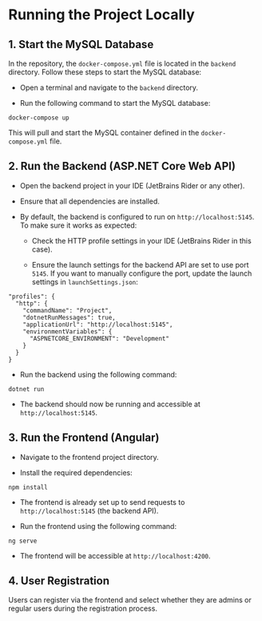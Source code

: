 # Running the Project Locally 

## 1. Start the MySQL Database 
In the repository, the `docker-compose.yml` file is located in the `backend` directory. Follow these steps to start the MySQL database: 
- Open a terminal and navigate to the `backend` directory.
 
- Run the following command to start the MySQL database:

```Copy code
docker-compose up
```
This will pull and start the MySQL container defined in the `docker-compose.yml` file.
## 2. Run the Backend (ASP.NET Core Web API) 
 
- Open the backend project in your IDE (JetBrains Rider or any other).
 
- Ensure that all dependencies are installed.
 
- By default, the backend is configured to run on `http://localhost:5145`. To make sure it works as expected:
  - Check the HTTP profile settings in your IDE (JetBrains Rider in this case).
 
  - Ensure the launch settings for the backend API are set to use port `5145`.
If you want to manually configure the port, update the launch settings in `launchSettings.json`:

```Copy code
"profiles": {
  "http": {
    "commandName": "Project",
    "dotnetRunMessages": true,
    "applicationUrl": "http://localhost:5145",
    "environmentVariables": {
      "ASPNETCORE_ENVIRONMENT": "Development"
    }
  }
}
```
 
- Run the backend using the following command:


```Copy code
dotnet run
```
 
- The backend should now be running and accessible at `http://localhost:5145`.

## 3. Run the Frontend (Angular) 

- Navigate to the frontend project directory.
 
- Install the required dependencies:

```Copy code
npm install
```
 
- The frontend is already set up to send requests to `http://localhost:5145` (the backend API).
 
- Run the frontend using the following command:

```Copy code
ng serve
```
 
- The frontend will be accessible at `http://localhost:4200`.

## 4. User Registration 

Users can register via the frontend and select whether they are admins or regular users during the registration process.
